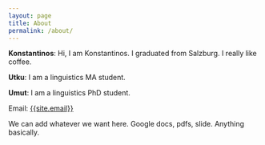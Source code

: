 ```yaml
---
layout: page
title: About
permalink: /about/
---
```

<p>


<b>Konstantinos</b>: Hi, I am Konstantinos. I graduated from Salzburg. I really like coffee.



<b>Utku</b>: I am a linguistics MA student.



<b>Umut</b>: I am a linguistics PhD student.

</p>

Email: <a href="mailto:{{site.email}}?Subject=From Blog Site:">{{site.email}}</a>


We can add whatever we want here. Google docs, pdfs, slide. Anything basically.

<!-- ## Resume
<iframe src="https://drive.google.com/open?id=18xHF4SRS3pEAnxkowZhucR2UFtVALNuD" width="100%" height="900"></iframe>
-->
